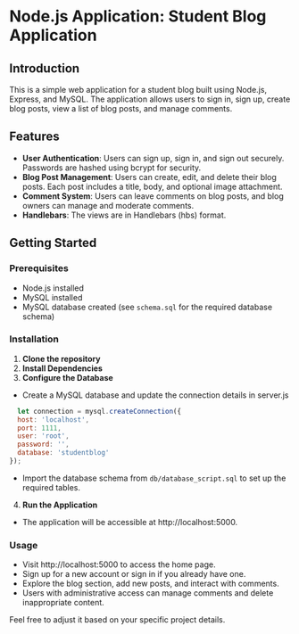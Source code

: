 # Node.js Application: Student Blog Application

## Introduction

This is a simple web application for a student blog built using Node.js, Express, and MySQL. The application allows users to sign in, sign up, create blog posts, view a list of blog posts, and manage comments.

## Features

- **User Authentication**: Users can sign up, sign in, and sign out securely. Passwords are hashed using bcrypt for security.
- **Blog Post Management**: Users can create, edit, and delete their blog posts. Each post includes a title, body, and optional image attachment.
- **Comment System**: Users can leave comments on blog posts, and blog owners can manage and moderate comments.
- **Handlebars**: The views are in Handlebars (hbs) format.

## Getting Started

### Prerequisites

- Node.js installed
- MySQL installed
- MySQL database created (see `schema.sql` for the required database schema)

### Installation

1. **Clone the repository**
2. **Install Dependencies**
3. **Configure the Database**
  - Create a MySQL database and update the connection details in server.js
  ```javascript
    let connection = mysql.createConnection({
    host: 'localhost',
    port: 1111,
    user: 'root',
    password: '',
    database: 'studentblog'
});
```
  - Import the database schema from `db/database_script.sql` to set up the required tables.
4. **Run the Application**
  - The application will be accessible at http://localhost:5000.

### Usage

- Visit http://localhost:5000 to access the home page.
- Sign up for a new account or sign in if you already have one.
- Explore the blog section, add new posts, and interact with comments.
- Users with administrative access can manage comments and delete inappropriate content.


Feel free to adjust it based on your specific project details.
